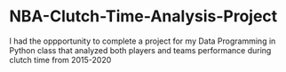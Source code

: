 # NBA-Clutch-Time-Analysis-Project

I had the oppportunity to complete a project for my Data Programming in Python class that analyzed both players and teams performance during clutch time from 2015-2020
